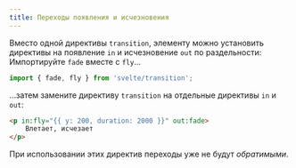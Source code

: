 ```yaml
---
title: Переходы появления и исчезновения
---
```


Вместо одной директивы `transition`, элементу можно установить директивы на появление `in` и исчезновение `out` по раздельности:
Импортируйте `fade` вместе с `fly`...

```js
import { fade, fly } from 'svelte/transition';
```

...затем замените директиву `transition` на отдельные директивы `in` и `out`:

```html
<p in:fly="{{ y: 200, duration: 2000 }}" out:fade>
	Влетает, исчезает
</p>
```

При использовании этих директив переходы уже не будут *обратимыми*.